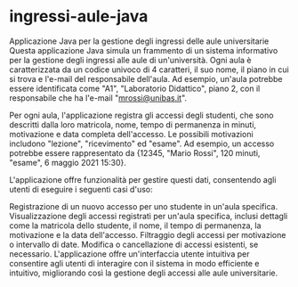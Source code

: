 # ingressi-aule-java
Applicazione Java per la gestione degli ingressi delle aule universitarie
Questa applicazione Java simula un frammento di un sistema informativo per la gestione degli ingressi alle aule di un'università. Ogni aula è caratterizzata da un codice univoco di 4 caratteri, il suo nome, il piano in cui si trova e l'e-mail del responsabile dell'aula. Ad esempio, un'aula potrebbe essere identificata come "A1", "Laboratorio Didattico", piano 2, con il responsabile che ha l'e-mail "mrossi@unibas.it".

Per ogni aula, l'applicazione registra gli accessi degli studenti, che sono descritti dalla loro matricola, nome, tempo di permanenza in minuti, motivazione e data completa dell'accesso. Le possibili motivazioni includono "lezione", "ricevimento" ed "esame". Ad esempio, un accesso potrebbe essere rappresentato da {12345, "Mario Rossi", 120 minuti, "esame", 6 maggio 2021 15:30}.

L'applicazione offre funzionalità per gestire questi dati, consentendo agli utenti di eseguire i seguenti casi d'uso:

Registrazione di un nuovo accesso per uno studente in un'aula specifica.
Visualizzazione degli accessi registrati per un'aula specifica, inclusi dettagli come la matricola dello studente, il nome, il tempo di permanenza, la motivazione e la data dell'accesso.
Filtraggio degli accessi per motivazione o intervallo di date.
Modifica o cancellazione di accessi esistenti, se necessario.
L'applicazione offre un'interfaccia utente intuitiva per consentire agli utenti di interagire con il sistema in modo efficiente e intuitivo, migliorando così la gestione degli accessi alle aule universitarie.
